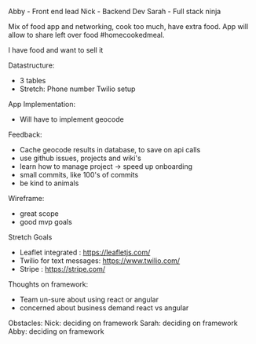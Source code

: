 Abby - Front end lead
Nick - Backend Dev
Sarah - Full stack ninja

Mix of food app and networking, cook too much, have extra food.
App will allow to share left over food #homecookedmeal.

I have food and want to sell it

Datastructure:
  - 3 tables
  - Stretch: Phone number Twilio setup

App Implementation:
  - Will have to implement geocode

Feedback:
  - Cache geocode results in database, to save on api calls
  - use github issues, projects and wiki's
  - learn how to manage project -> speed up onboarding
  - small commits, like 100's of commits
  - be kind to animals


Wireframe:
  - great scope
  - good mvp goals

Stretch Goals
  - Leaflet integrated : https://leafletjs.com/
  - Twilio for text messages: https://www.twilio.com/
  - Stripe : https://stripe.com/

Thoughts on framework:
  - Team un-sure about using react or angular
  - concerned about business demand react vs angular

Obstacles:
  Nick: deciding on framework
  Sarah: deciding on framework
  Abby: deciding on framework




